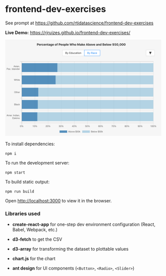 # frontend-dev-exercises

See prompt at https://github.com/rtidatascience/frontend-dev-exercises

**Live Demo:** https://rjruizes.github.io/frontend-dev-exercises/

![alt text](https://github.com/rjruizes/frontend-dev-exercises/blob/master/screenshot.png?raw=true)

To install dependencies:

```
npm i
```

To run the development server:

```
npm start
```

To build static output:

```
npm run build
```

Open [http://localhost:3000](http://localhost:3000) to view it in the browser.

### Libraries used

* **create-react-app** for one-step dev environment configuration (React, Babel, Webpack, etc.)

* **d3-fetch** to get the CSV

* **d3-array** for transforming the dataset to plottable values

* **chart.js** for the chart

* **ant design** for UI components (`<Button>`, `<Radio>`, `<Slider>`)

